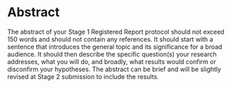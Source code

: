 # Abstract
The abstract of your Stage 1 Registered Report protocol should not exceed 150 words and should not contain any references. It should start with a sentence that introduces the general topic and its significance for a broad audience. It should then describe the specific question(s) your research addresses, what you will do, and broadly, what results would confirm or disconfirm your hypotheses. The abstract can be brief and will be slightly revised at Stage 2 submission to include the results.
